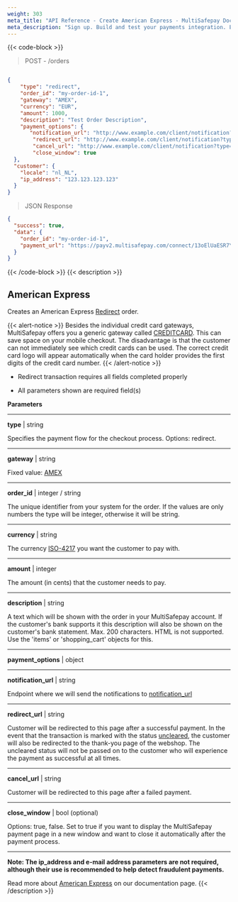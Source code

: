 ```yaml
---
weight: 303
meta_title: "API Reference - Create American Express - MultiSafepay Docs"
meta_description: "Sign up. Build and test your payments integration. Explore our products and services. Use our API Reference, SDKs, and wrappers. Get support."
---
```

{{< code-block >}}
> POST - /orders 

```json 

{
    "type": "redirect",
    "order_id": "my-order-id-1",
    "gateway": "AMEX",
    "currency": "EUR",
    "amount": 1000,
    "description": "Test Order Description",
    "payment_options": {
       "notification_url": "http://www.example.com/client/notification?type=notification",
        "redirect_url": "http://www.example.com/client/notification?type=redirect",
        "cancel_url": "http://www.example.com/client/notification?type=cancel", 
        "close_window": true
  },
  "customer": {
    "locale": "nl_NL",
    "ip_address": "123.123.123.123"
  }
}
```

> JSON Response 

```json
{
  "success": true,
  "data": {
    "order_id": "my-order-id-1",
    "payment_url": "https://payv2.multisafepay.com/connect/13oElUaESR7YS2b4gUJV9oI4tUXeb1mj1D8/?lang=nl_NL"
  }
}
```
{{< /code-block >}}
{{< description >}}
## American Express

Creates an American Express [Redirect](/developer/api/difference-between-direct-and-redirect) order.

{{< alert-notice >}} Besides the individual credit card gateways, MultiSafepay offers you a generic gateway called [CREDITCARD](https://docs.multisafepay.com/api/#credit-cards). This can save space on your mobile checkout. The disadvantage is that the customer can not immediately see which credit cards can be used. The correct credit card logo will appear automatically when the card holder provides the first digits of the credit card number. {{< /alert-notice >}}

* Redirect transaction requires all fields completed properly

* All parameters shown are required field(s)

**Parameters**

----------------
__type__ | string

Specifies the payment flow for the checkout process. Options: redirect.  

----------------
__gateway__ | string

Fixed value: [AMEX](/payments/methods/credit-and-debit-cards/american-express)

----------------
__order_id__ | integer / string

The unique identifier from your system for the order. If the values are only numbers the type will be integer, otherwise it will be string.

----------------
__currency__ | string

The currency [ISO-4217](https://www.iso.org/iso-4217-currency-codes.html) you want the customer to pay with. 

----------------
__amount__ | integer

The amount (in cents) that the customer needs to pay.

----------------
__description__ | string

A text which will be shown with the order in your MultiSafepay account. If the customer's bank supports it this description will also be shown on the customer's bank statement. Max. 200 characters. HTML is not supported. Use the 'items' or 'shopping_cart' objects for this.

----------------
__payment_options__ | object

----------------
__notification_url__ | string

Endpoint where we will send the notifications to [notification_url](/developer/api/notification-url)

----------------
__redirect_url__ | string

Customer will be redirected to this page after a successful payment. In the event that the transaction is marked with the status [uncleared](/faq/general/multisafepay-glossary/#uncleared), the customer will also be redirected to the thank-you page of the webshop. The uncleared status will not be passed on to the customer who will experience the payment as successful at all times.

----------------
__cancel_url__ | string

Customer will be redirected to this page after a failed payment.

----------------

__close_window__ | bool (optional)


Options: true, false. Set to true if you want to display the MultiSafepay payment page in a new window and want to close it automatically after the payment process.

----------------

__Note: The ip_address and e-mail address parameters are not required, although their use is recommended to help detect fraudulent payments.__

Read more about [American Express](/payments/methods/credit-and-debit-cards/american-express) on our documentation page.
{{< /description >}}
